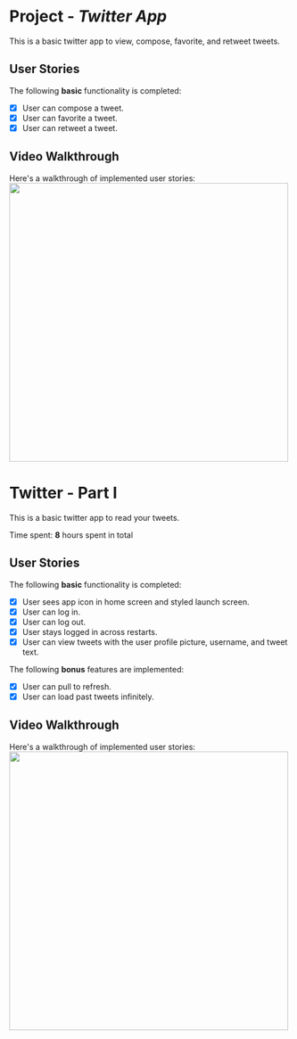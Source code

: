 # Project - *Twitter App*

This is a basic twitter app to view, compose, favorite, and retweet tweets.

## User Stories

The following **basic** functionality is completed:

- [x] User can compose a tweet.
- [x] User can favorite a tweet.
- [x] User can retweet a tweet.

## Video Walkthrough

Here's a walkthrough of implemented user stories:
<br />
<img src="https://user-images.githubusercontent.com/96798414/193430964-0d1c4826-4b45-4a94-a0f0-57bfcbc5f543.gif" height=500>

# Twitter - Part I

This is a basic twitter app to read your tweets.

Time spent: **8** hours spent in total

## User Stories

The following **basic** functionality is completed:

- [x] User sees app icon in home screen and styled launch screen.
- [x] User can log in. 
- [x] User can log out. 
- [x] User stays logged in across restarts. 
- [x] User can view tweets with the user profile picture, username, and tweet text. 

The following **bonus** features are implemented:

- [x] User can pull to refresh. 
- [x] User can load past tweets infinitely. 

## Video Walkthrough

Here's a walkthrough of implemented user stories:
<br />
<img src="https://user-images.githubusercontent.com/96798414/192412117-f792db86-7882-4552-b9e6-938445c4b228.gif" height=500>

